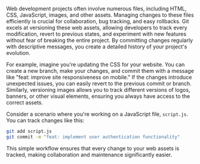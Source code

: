 Web development projects often involve numerous files, including HTML, CSS, JavaScript, images, and other assets. Managing changes to these files efficiently is crucial for collaboration, bug tracking, and easy rollbacks. Git excels at versioning these web assets, allowing developers to track every modification, revert to previous states, and experiment with new features without fear of breaking the entire project. By committing changes regularly with descriptive messages, you create a detailed history of your project's evolution.

For example, imagine you're updating the CSS for your website. You can create a new branch, make your changes, and commit them with a message like "feat: improve site responsiveness on mobile." If the changes introduce unexpected issues, you can easily revert to the previous commit or branch. Similarly, versioning images allows you to track different versions of logos, banners, or other visual elements, ensuring you always have access to the correct assets.

Consider a scenario where you're working on a JavaScript file, `script.js`. You can track changes like this:

```bash
git add script.js
git commit -m "feat: implement user authentication functionality"
```

This simple workflow ensures that every change to your web assets is tracked, making collaboration and maintenance significantly easier.